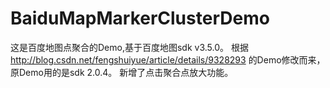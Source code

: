 # BaiduMapMarkerClusterDemo

这是百度地图点聚合的Demo,基于百度地图sdk v3.5.0。
根据 http://blog.csdn.net/fengshuiyue/article/details/9328293 
的Demo修改而来，原Demo用的是sdk 2.0.4。
新增了点击聚合点放大功能。
